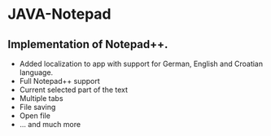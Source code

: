# JAVA-Notepad

## Implementation of Notepad++. 

- Added localization to app with support for German, English and Croatian language.
- Full Notepad++ support
- Current selected part of the text
- Multiple tabs
- File saving
- Open file
- ... and much more
